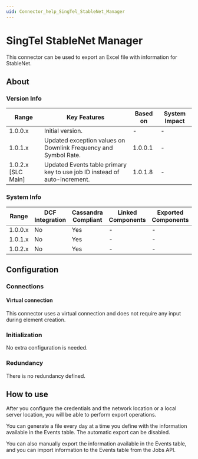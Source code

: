 ```yaml
---
uid: Connector_help_SingTel_StableNet_Manager
---
```


# SingTel StableNet Manager

This connector can be used to export an Excel file with information for StableNet.

## About

### Version Info

| **Range**            | **Key Features**                                                          | **Based on** | **System Impact** |
|----------------------|---------------------------------------------------------------------------|--------------|-------------------|
| 1.0.0.x              | Initial version.                                                          | \-           | \-                |
| 1.0.1.x              | Updated exception values on Downlink Frequency and Symbol Rate.           | 1.0.0.1      | \-                |
| 1.0.2.x \[SLC Main\] | Updated Events table primary key to use job ID instead of auto-increment. | 1.0.1.8      | \-                |

### System Info

| Range     | DCF Integration     | Cassandra Compliant     | Linked Components     | Exported Components     |
|-----------|---------------------|-------------------------|-----------------------|-------------------------|
| 1.0.0.x   | No                  | Yes                     | \-                    | \-                      |
| 1.0.1.x   | No                  | Yes                     | \-                    | \-                      |
| 1.0.2.x   | No                  | Yes                     | \-                    | \-                      |

## Configuration

### Connections

#### Virtual connection

This connector uses a virtual connection and does not require any input during element creation.

### Initialization

No extra configuration is needed.

### Redundancy

There is no redundancy defined.

## How to use

After you configure the credentials and the network location or a local server location, you will be able to perform export operations.

You can generate a file every day at a time you define with the information available in the Events table. The automatic export can be disabled.

You can also manually export the information available in the Events table, and you can import information to the Events table from the Jobs API.
